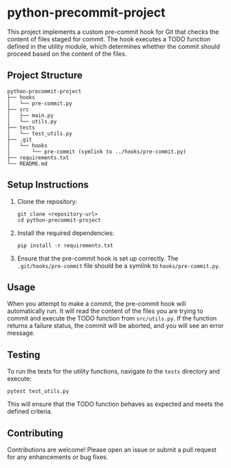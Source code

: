 # python-precommit-project

This project implements a custom pre-commit hook for Git that checks the content of files staged for commit. The hook executes a TODO function defined in the utility module, which determines whether the commit should proceed based on the content of the files.

## Project Structure

```
python-precommit-project
├── hooks
│   └── pre-commit.py
├── src
│   ├── main.py
│   └── utils.py
├── tests
│   └── test_utils.py
├── .git
│   └── hooks
│       └── pre-commit (symlink to ../hooks/pre-commit.py)
├── requirements.txt
└── README.md
```

## Setup Instructions

1. Clone the repository:
   ```
   git clone <repository-url>
   cd python-precommit-project
   ```

2. Install the required dependencies:
   ```
   pip install -r requirements.txt
   ```

3. Ensure that the pre-commit hook is set up correctly. The `.git/hooks/pre-commit` file should be a symlink to `hooks/pre-commit.py`.

## Usage

When you attempt to make a commit, the pre-commit hook will automatically run. It will read the content of the files you are trying to commit and execute the TODO function from `src/utils.py`. If the function returns a failure status, the commit will be aborted, and you will see an error message.

## Testing

To run the tests for the utility functions, navigate to the `tests` directory and execute:
```
pytest test_utils.py
```

This will ensure that the TODO function behaves as expected and meets the defined criteria.

## Contributing

Contributions are welcome! Please open an issue or submit a pull request for any enhancements or bug fixes.